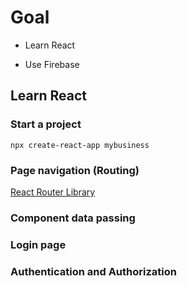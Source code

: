# Goal
+ Learn React
   
+ Use Firebase


## Learn React
### Start a project
```
npx create-react-app mybusiness
```
### Page navigation (Routing)
[React Router Library](https://reactrouter.com/web/guides/quick-start)

### Component data passing

### Login page

### Authentication and Authorization
